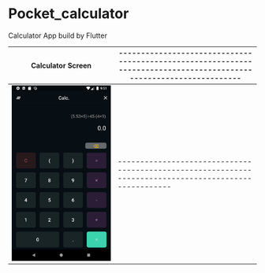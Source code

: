 # Pocket_calculator
Calculator App build by Flutter

| Calculator Screen | ------------------------------------------------------------------------------------------------------------------- |
| --- | --------------------- |
|![image](Screenshot_1588742476.png)|------------------------------------------------------------------------------------------------------|
